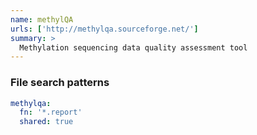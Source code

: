 ```yaml
---
name: methylQA
urls: ['http://methylqa.sourceforge.net/']
summary: >
  Methylation sequencing data quality assessment tool
---
```


### File search patterns

```yaml
methylqa:
  fn: '*.report'
  shared: true
```